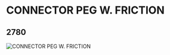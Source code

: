 # CONNECTOR PEG W. FRICTION
## 2780
![CONNECTOR PEG W. FRICTION](https://lc-www-live-s.legocdn.com/media/bricks/5/2/4121715.jpg)